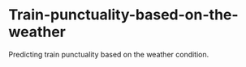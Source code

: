 # Train-punctuality-based-on-the-weather
Predicting train punctuality based on the weather condition.
